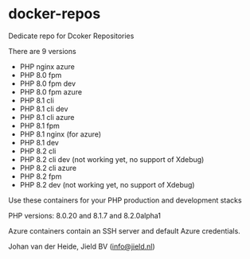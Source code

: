# docker-repos

Dedicate repo for Dcoker Repositories

There are 9 versions

* PHP nginx azure
* PHP 8.0 fpm
* PHP 8.0 fpm dev
* PHP 8.0 fpm azure
* PHP 8.1 cli
* PHP 8.1 cli dev
* PHP 8.1 cli azure
* PHP 8.1 fpm
* PHP 8.1 nginx (for azure)
* PHP 8.1 dev
* PHP 8.2 cli
* PHP 8.2 cli dev (not working yet, no support of Xdebug)
* PHP 8.2 cli azure
* PHP 8.2 fpm
* PHP 8.2 dev (not working yet, no support of Xdebug)

Use these containers for your PHP production and development stacks

PHP versions: 8.0.20 and 8.1.7 and 8.2.0alpha1

Azure containers contain an SSH server and default Azure credentials.

Johan van der Heide, Jield BV (info@jield.nl)